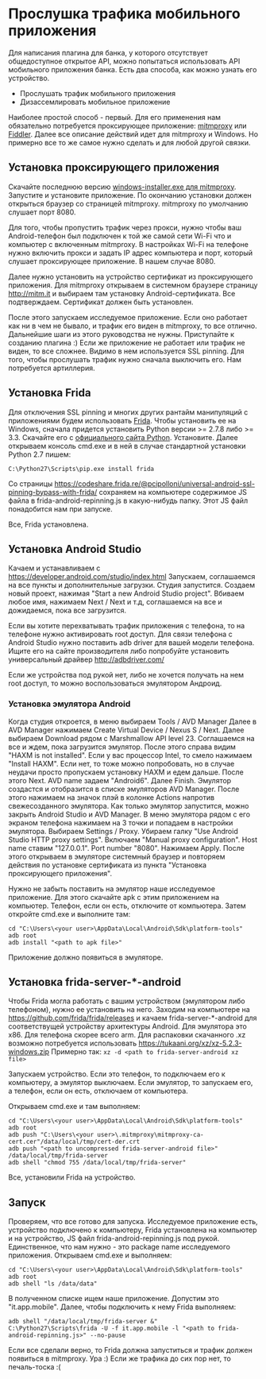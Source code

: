 # Прослушка трафика мобильного приложения
Для написания плагина для банка, у которого отсутствует общедоступное открытое API, можно попытаться использовать API мобильного приложения банка. Есть два способа, как можно узнать его устройство.
- Прослушать трафик мобильного приложения
- Дизассемлировать мобильное приложение

Наиболее простой способ - первый. Для его применения нам обязательно потребуется проксирующее приложение: [mitmproxy](https://github.com/mitmproxy/mitmproxy/releases) или [Fiddler](https://www.telerik.com/fiddler). Далее все описание действий идет для mitmproxy и Windows. Но примерно все то же самое нужно сделать и для любой другой связки.

## Установка проксирующего приложения
Скачайте последнюю версию [windows-installer.exe для mitmproxy](https://github.com/mitmproxy/mitmproxy/releases). Запустите и установите приложение. По окончанию установки должен открыться браузер со страницей mitmproxy. 
mitmproxy по умолчанию слушает порт 8080. 

Для того, чтобы пропустить трафик через прокси, нужно чтобы ваш Android-телефон был подключен к той же самой сети Wi-Fi что и компьютер с включенным mitmproxy. В настройках Wi-Fi на телефоне нужно включить прокси и задать IP адрес компьютера и порт, который слушает проксирующее приложение. В нашем случае 8080.

Далее нужно установить на устройство сертификат из проксирующего приложения. Для mitmproxy открываем в системном браузере страницу http://mitm.it и выбираем там установку Android-сертификата. Все подтверждаем. Сертификат должен быть установлен.

После этого запускаем исследуемое приложение. Если оно работает как ни в чем не бывало, и трафик его виден в mitmproxy, то все отлично. Дальнейшие шаги из этого руководства не нужны. Приступайте к созданию плагина :)
Если же приложение не работает или трафик не виден, то все сложнее. Видимо в нем используется SSL pinning. Для того, чтобы прослушать трафик нужно сначала выключить его. Нам потребуется артиллерия.

## Установка Frida

Для отключения SSL pinning и многих других рантайм манипуляций с приложениями будем использовать [Frida](https://www.frida.re/). Чтобы установить ее на Windows, сначала придется установить Python версии >= 2.7.8 либо >= 3.3. Скачайте его с [официального сайта Python](https://www.python.org/downloads/windows/). Установите. Далее открываем консоль cmd.exe и в ней в случае стандартной установки Python 2.7 пишем:

```
C:\Python27\Scripts\pip.exe install frida
```
Со страницы https://codeshare.frida.re/@pcipolloni/universal-android-ssl-pinning-bypass-with-frida/ сохраняем на компьютере содержимое JS файла в frida-android-repinning.js в какую-нибудь папку. Этот JS файл понадобится нам при запуске.

Все, Frida установлена.

## Установка Android Studio

Качаем и устанавливаем с https://developer.android.com/studio/index.html
Запускаем, соглашаемся на все пункты и дополнительные загрузки. Студия запустится. Создаем новый проект, нажимая "Start a new Android Studio project". Вбиваем любое имя, нажимаем Next / Next и т.д, соглашаемся на все и дожидаемся, пока все загрузится. 

Если вы хотите перехватывать трафик приложения с телефона, то на телефоне нужно активировать root доступ. Для связи телефона с Android Studio нужно поставить adb driver для вашей модели телефона. Ищите его на сайте производителя либо попробуйте установить универсальный драйвер http://adbdriver.com/

Если же устройства под рукой нет, либо не хочется получать на нем root доступ, то можно воспользоваться эмулятором Андроид.

### Установка эмулятора Android
Когда студия откроется, в меню выбираем Tools / AVD Manager
Далее в AVD Manager нажимаем Create Virtual Device / Nexus S / Next.
Далее выбираем Download рядом с Marshmallow API level 23. Соглашаемся на все и ждем, пока загрузится эмулятор.
После этого справа видим "HAXM is not installed". Если у вас процессор Intel, то смело нажимаем "Install HAXM". Если нет, то тоже можно попробовать, но в случае неудачи просто пропускаем установку HAXM и едем дальше.
После этого Next. AVD name задаем "Android6". Далее Finish. Эмулятор создаcтся и отобразится в списке эмуляторов AVD Manager. После этого нажимаем на значок плэй в колонке Actions напротив свежесозданного эмулятора. Как только эмулятор запустится, можно закрыть Android Studio и AVD Manager. В меню эмулятора рядом с его экраном телефона нажимаем на 3 точки и попадаем в настройки эмулятора. Выбираем Settings / Proxy. Убираем галку "Use Android Studio HTTP proxy settings". Включаем "Manual proxy configuration". Host name ставим "127.0.0.1". Port number "8080". Нажимаем Apply.
После этого открываем в эмуляторе системный браузер и повторяем действия по установке сертификата из пункта "Установка проксирующего приложения".

Нужно не забыть поставить на эмулятор наше исследуемое приложение. Для этого скачайте apk с этим приложением на компьютер. Телефон, если он есть, отключите от компьютера. Затем откройте cmd.exe и выполните там:
```
cd "C:\Users\<your user>\AppData\Local\Android\Sdk\platform-tools"
adb root
adb install "<path to apk file>"
```
Приложение должно появиться в эмуляторе.

## Установка frida-server-*-android 

Чтобы Frida могла работать с вашим устройством (эмулятором либо телефоном), нужно ее установить на него. Заходим на компьютере на https://github.com/frida/frida/releases и качаем frida-server-*-android для соответствущей устройству архитектуры Android. Для эмулятора это x86. Для телефона скорее всего arm.
Для распаковки скачанного .xz возможно потребуется использовать https://tukaani.org/xz/xz-5.2.3-windows.zip
Примерно так: ```xz -d <path to frida-server-android xz file>```

Запускаем устройство. Если это телефон, то подключаем его к компьютеру, а эмулятор выключаем. Если эмулятор, то запускаем его, а телефон, если он есть, отключаем от компьютера.

Открываем cmd.exe и там выполняем:
```
cd "C:\Users\<your user>\AppData\Local\Android\Sdk\platform-tools"
adb root
adb push "C:\Users\<your user>\.mitmproxy\mitmproxy-ca-cert.cer"/data/local/tmp/cert-der.crt
adb push "<path to uncompressed frida-server-android file>" /data/local/tmp/frida-server
adb shell "chmod 755 /data/local/tmp/frida-server" 
```

Все, установили Frida на устройство.

## Запуск

Проверяем, что все готово для запуска. Исследуемое приложение есть, устройство подключено к компьютеру, Frida установлена на компьютер и на устройство, JS файл frida-android-repinning.js под рукой.
Единственное, что нам нужно - это package name исследуемого приложения.
Открываем cmd.exe и выполняем:
```
cd "C:\Users\<your user>\AppData\Local\Android\Sdk\platform-tools"
adb root
adb shell "ls /data/data"
```
В полученном списке ищем наше приложение. Допустим это "it.app.mobile". Далее, чтобы подключить к нему Frida выполняем:
```
adb shell "/data/local/tmp/frida-server &"
C:\Python27\Scripts\frida -U -f it.app.mobile -l "<path to frida-android-repinning.js>" --no-pause
```

Если все сделали верно, то Frida должна запуститься и трафик должен появиться в mitmproxy. Ура :)
Если же трафика до сих пор нет, то печаль-тоска :(
